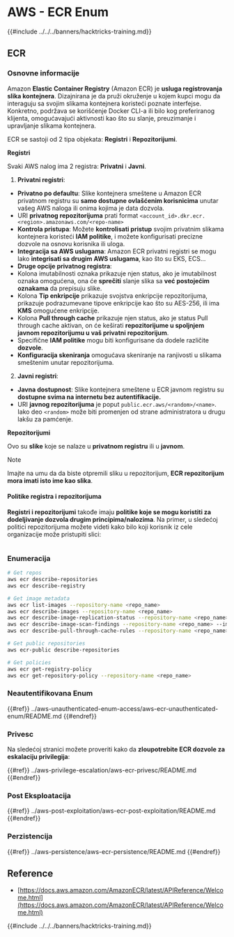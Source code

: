 # AWS - ECR Enum

{{#include ../../../banners/hacktricks-training.md}}

## ECR

### Osnovne informacije

Amazon **Elastic Container Registry** (Amazon ECR) je **usluga registrovanja slika kontejnera**. Dizajnirana je da pruži okruženje u kojem kupci mogu da interaguju sa svojim slikama kontejnera koristeći poznate interfejse. Konkretno, podržava se korišćenje Docker CLI-a ili bilo kog preferiranog klijenta, omogućavajući aktivnosti kao što su slanje, preuzimanje i upravljanje slikama kontejnera.

ECR se sastoji od 2 tipa objekata: **Registri** i **Repozitorijumi**.

**Registri**

Svaki AWS nalog ima 2 registra: **Privatni** i **Javni**.

1. **Privatni registri**:

- **Privatno po defaultu**: Slike kontejnera smeštene u Amazon ECR privatnom registru su **samo dostupne ovlašćenim korisnicima** unutar vašeg AWS naloga ili onima kojima je data dozvola.
- URI **privatnog repozitorijuma** prati format `<account_id>.dkr.ecr.<region>.amazonaws.com/<repo-name>`
- **Kontrola pristupa**: Možete **kontrolisati pristup** svojim privatnim slikama kontejnera koristeći **IAM politike**, i možete konfigurisati precizne dozvole na osnovu korisnika ili uloga.
- **Integracija sa AWS uslugama**: Amazon ECR privatni registri se mogu lako **integrisati sa drugim AWS uslugama**, kao što su EKS, ECS...
- **Druge opcije privatnog registra**:
- Kolona imutabilnosti oznaka prikazuje njen status, ako je imutabilnost oznaka omogućena, ona će **sprečiti** slanje slika sa **već postojećim oznakama** da prepisuju slike.
- Kolona **Tip enkripcije** prikazuje svojstva enkripcije repozitorijuma, prikazuje podrazumevane tipove enkripcije kao što su AES-256, ili ima **KMS** omogućene enkripcije.
- Kolona **Pull through cache** prikazuje njen status, ako je status Pull through cache aktivan, on će keširati **repozitorijume u spoljnjem javnom repozitorijumu u vaš privatni repozitorijum**.
- Specifične **IAM politike** mogu biti konfigurisane da dodele različite **dozvole**.
- **Konfiguracija skeniranja** omogućava skeniranje na ranjivosti u slikama smeštenim unutar repozitorijuma.

2. **Javni registri**:

- **Javna dostupnost**: Slike kontejnera smeštene u ECR javnom registru su **dostupne svima na internetu bez autentifikacije.**
- URI **javnog repozitorijuma** je poput `public.ecr.aws/<random>/<name>`. Iako deo `<random>` može biti promenjen od strane administratora u drugu lakšu za pamćenje.

**Repozitorijumi**

Ovo su **slike** koje se nalaze u **privatnom registru** ili u **javnom**.

> [!NOTE]
> Imajte na umu da da biste otpremili sliku u repozitorijum, **ECR repozitorijum mora imati isto ime kao slika**.

#### Politike registra i repozitorijuma

**Registri i repozitorijumi** takođe imaju **politike koje se mogu koristiti za dodeljivanje dozvola drugim principima/nalozima**. Na primer, u sledećoj politici repozitorijuma možete videti kako bilo koji korisnik iz cele organizacije može pristupiti slici:

<figure><img src="../../../images/image (280).png" alt=""><figcaption></figcaption></figure>

### Enumeracija
```bash
# Get repos
aws ecr describe-repositories
aws ecr describe-registry

# Get image metadata
aws ecr list-images --repository-name <repo_name>
aws ecr describe-images --repository-name <repo_name>
aws ecr describe-image-replication-status --repository-name <repo_name> --image-id <image_id>
aws ecr describe-image-scan-findings --repository-name <repo_name> --image-id <image_id>
aws ecr describe-pull-through-cache-rules --repository-name <repo_name> --image-id <image_id>

# Get public repositories
aws ecr-public describe-repositories

# Get policies
aws ecr get-registry-policy
aws ecr get-repository-policy --repository-name <repo_name>
```
### Neautentifikovana Enum

{{#ref}}
../aws-unauthenticated-enum-access/aws-ecr-unauthenticated-enum/README.md
{{#endref}}

### Privesc

Na sledećoj stranici možete proveriti kako da **zloupotrebite ECR dozvole za eskalaciju privilegija**:

{{#ref}}
../aws-privilege-escalation/aws-ecr-privesc/README.md
{{#endref}}

### Post Eksploatacija

{{#ref}}
../aws-post-exploitation/aws-ecr-post-exploitation/README.md
{{#endref}}

### Perzistencija

{{#ref}}
../aws-persistence/aws-ecr-persistence/README.md
{{#endref}}

## Reference

- [https://docs.aws.amazon.com/AmazonECR/latest/APIReference/Welcome.html](https://docs.aws.amazon.com/AmazonECR/latest/APIReference/Welcome.html)

{{#include ../../../banners/hacktricks-training.md}}
